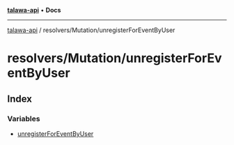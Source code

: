 [**talawa-api**](../../../README.md) • **Docs**

***

[talawa-api](../../../modules.md) / resolvers/Mutation/unregisterForEventByUser

# resolvers/Mutation/unregisterForEventByUser

## Index

### Variables

- [unregisterForEventByUser](variables/unregisterForEventByUser.md)
